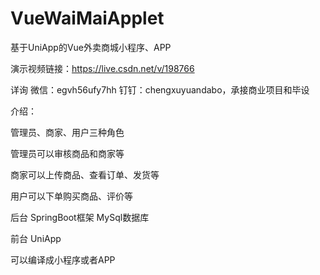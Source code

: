 # VueWaiMaiApplet
基于UniApp的Vue外卖商城小程序、APP

演示视频链接：https://live.csdn.net/v/198766

详询 微信：egvh56ufy7hh 钉钉：chengxuyuandabo，承接商业项目和毕设

介绍：

管理员、商家、用户三种角色

管理员可以审核商品和商家等

商家可以上传商品、查看订单、发货等

用户可以下单购买商品、评价等

后台 SpringBoot框架 MySql数据库

前台 UniApp 

可以编译成小程序或者APP
